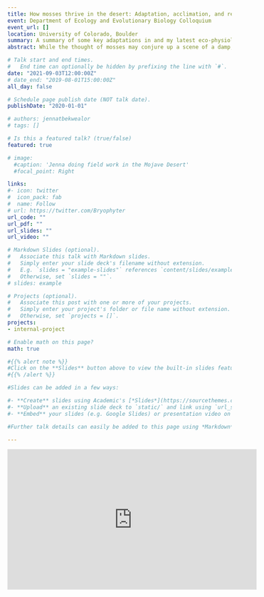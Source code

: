 ```yaml
---
title: How mosses thrive in the desert: Adaptation, acclimation, and refugia
event: Department of Ecology and Evolutionary Biology Colloquium
event_url: []
location: University of Colorado, Boulder
summary: A summary of some key adaptations in and my latest eco-physiology research on the Mojave Desert moss *Syntrichia caninervis*.
abstract: While the thought of mosses may conjure up a scene of a damp, dark forest, mosses are actually common in deserts. We'll explore some of the genetic, physiological, and ecological adaptations that mosses in the family Pottiaceae have developed to survive the challenges of high light and low water habitats.

# Talk start and end times.
#   End time can optionally be hidden by prefixing the line with `#`.
date: "2021-09-03T12:00:00Z"
# date_end: "2019-08-01T15:00:00Z"
all_day: false

# Schedule page publish date (NOT talk date).
publishDate: "2020-01-01"

# authors: jennatbekwealor
# tags: []

# Is this a featured talk? (true/false)
featured: true

# image:
  #caption: 'Jenna doing field work in the Mojave Desert'
  #focal_point: Right

links:
#- icon: twitter
#  icon_pack: fab
#  name: Follow
# url: https://twitter.com/Bryophyter
url_code: ""
url_pdf: ""
url_slides: ""
url_video: ""

# Markdown Slides (optional).
#   Associate this talk with Markdown slides.
#   Simply enter your slide deck's filename without extension.
#   E.g. `slides = "example-slides"` references `content/slides/example-slides.md`.
#   Otherwise, set `slides = ""`.
# slides: example

# Projects (optional).
#   Associate this post with one or more of your projects.
#   Simply enter your project's folder or file name without extension.
#   Otherwise, set `projects = []`.
projects:
- internal-project

# Enable math on this page?
math: true

#{{% alert note %}}
#Click on the **Slides** button above to view the built-in slides feature.
#{{% /alert %}}

#Slides can be added in a few ways:

#- **Create** slides using Academic's [*Slides*](https://sourcethemes.com/academic/docs/managing-content/#create-slides) feature and link using `slides` parameter in the front matter of the talk file
#- **Upload** an existing slide deck to `static/` and link using `url_slides` parameter in the front matter of the talk file
#- **Embed** your slides (e.g. Google Slides) or presentation video on this page using [shortcodes](https://sourcethemes.com/academic/docs/writing-markdown-latex/).

#Further talk details can easily be added to this page using *Markdown* and $\rm \LaTeX$ math code.

---
```


<iframe width="560" height="315" src="https://www.youtube.com/embed/fuOkapXftJ4" title="YouTube video player" frameborder="0" allow="accelerometer; autoplay; clipboard-write; encrypted-media; gyroscope; picture-in-picture" allowfullscreen></iframe>
